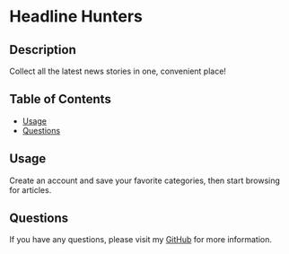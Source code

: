 # Headline Hunters

## Description
  
  Collect all the latest news stories in one, convenient place!
  
  ## Table of Contents
  
  - [Usage](#usage)
  - [Questions](#questions)
  
  ## Usage
  
  Create an account and save your favorite categories, then start browsing for articles.
  
  ## Questions
  
  If you have any questions, please visit my [GitHub](https://github.com/nicktischmak/Headline-Hunters) for more information.
